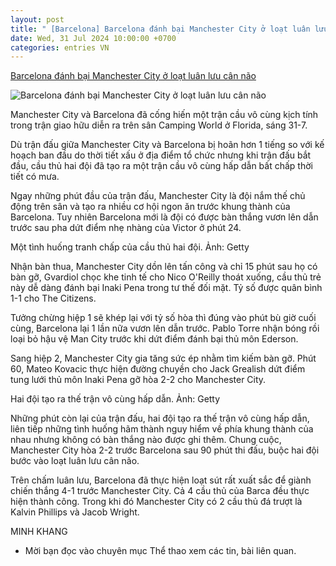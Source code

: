 ```yaml
---
layout: post
title: " [Barcelona] Barcelona đánh bại Manchester City ở loạt luân lưu cân não"
date: Wed, 31 Jul 2024 10:00:00 +0700
categories: entries VN
---
```

[Barcelona đánh bại Manchester City ở loạt luân lưu cân não](https://www.qdnd.vn/the-thao/quoc-te/barcelona-danh-bai-manchester-city-o-loat-luan-luu-can-nao-787576)

![Barcelona đánh bại Manchester City ở loạt luân lưu cân não](https://file3.qdnd.vn/data/images/0/2024/07/31/upload_2161/man-city.jpg?w=400)

Manchester City và Barcelona đã cống hiến một trận cầu vô cùng kịch tính trong trận giao hữu diễn ra trên sân Camping World ở Florida, sáng 31-7.

Dù trận đấu giữa Manchester City và Barcelona bị hoãn hơn 1 tiếng so với kế hoạch ban đầu do thời tiết xấu ở địa điểm tổ chức nhưng khi trận đấu bắt đầu, cầu thủ hai đội đã tạo ra một trận cầu vô cùng hấp dẫn bất chấp thời tiết có mưa.

Ngay những phút đầu của trận đấu, Manchester City là đội nắm thế chủ động trên sân và tạo ra nhiều cơ hội ngon ăn trước khung thành của Barcelona. Tuy nhiên Barcelona mới là đội có được bàn thắng vươn lên dẫn trước sau pha dứt điểm nhẹ nhàng của Victor ở phút 24.

Một tình huống tranh chấp của cầu thủ hai đội. Ảnh: Getty

Nhận bàn thua, Manchester City dồn lên tấn công và chỉ 15 phút sau họ có bàn gỡ, Gvardiol chọc khe tinh tế cho Nico O'Reilly thoát xuống, cầu thủ trẻ này dễ dàng đánh bại Inaki Pena trong tư thế đối mặt. Tỷ số được quân bình 1-1 cho The Citizens.

Tưởng chừng hiệp 1 sẽ khép lại với tỷ số hòa thì đúng vào phút bù giờ cuối cùng, Barcelona lại 1 lần nữa vươn lên dẫn trước. Pablo Torre nhận bóng rồi loại bỏ hậu vệ Man City trước khi dứt điểm đánh bại thủ môn Ederson.

Sang hiệp 2, Manchester City gia tăng sức ép nhằm tìm kiếm bàn gỡ. Phút 60, Mateo Kovacic thực hiện đường chuyền cho Jack Grealish dứt điểm tung lưới thủ môn Inaki Pena gỡ hòa 2-2 cho Manchester City.

Hai đội tạo ra thế trận vô cùng hấp dẫn. Ảnh: Getty

Những phút còn lại của trận đấu, hai đội tạo ra thế trận vô cùng hấp dẫn, liên tiếp những tình huống hãm thành nguy hiểm về phía khung thành của nhau nhưng không có bàn thắng nào được ghi thêm. Chung cuộc, Manchester City hòa 2-2 trước Barcelona sau 90 phút thi đấu, buộc hai đội bước vào loạt luân lưu cân não.

Trên chấm luân lưu, Barcelona đã thực hiện loạt sút rất xuất sắc để giành chiến thắng 4-1 trước Manchester City. Cả 4 cầu thủ của Barca đều thực hiện thành công. Trong khi đó Manchester City có 2 cầu thủ đá trượt là Kalvin Phillips và Jacob Wright.

MINH KHANG

* Mời bạn đọc vào chuyên mục Thể thao xem các tin, bài liên quan.


